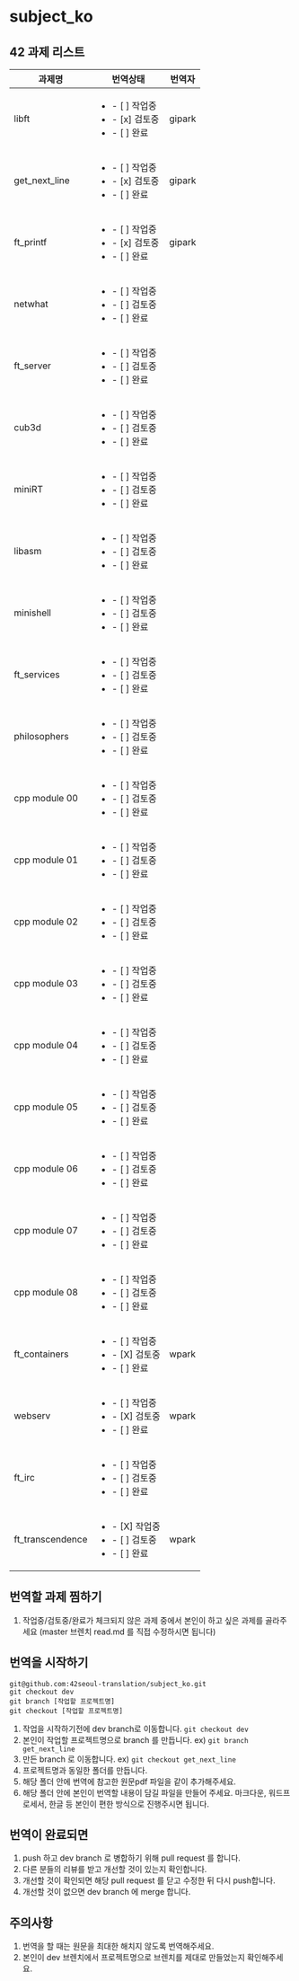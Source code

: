 # subject_ko

## 42 과제 리스트
| 과제명            | 번역상태                                                                   | 번역자   |
|------------------|----------------------------------------------------------------------------|--------|
| libft            | <ul><li>- [ ] 작업중</li><li>- [x] 검토중</li><li>- [ ] 완료</li></ul> |  gipark  |
| get_next_line    | <ul><li>- [ ] 작업중</li><li>- [x] 검토중</li><li>- [ ] 완료</li></ul> |  gipark  |
| ft_printf        | <ul><li>- [ ] 작업중</li><li>- [x] 검토중</li><li>- [ ] 완료</li></ul> |  gipark  |
| netwhat          | <ul><li>- [ ] 작업중</li><li>- [ ] 검토중</li><li>- [ ] 완료</li></ul> |         |
| ft_server        | <ul><li>- [ ] 작업중</li><li>- [ ] 검토중</li><li>- [ ] 완료</li></ul> |         |
| cub3d            | <ul><li>- [ ] 작업중</li><li>- [ ] 검토중</li><li>- [ ] 완료</li></ul> |         |
| miniRT           | <ul><li>- [ ] 작업중</li><li>- [ ] 검토중</li><li>- [ ] 완료</li></ul> |         |
| libasm           | <ul><li>- [ ] 작업중</li><li>- [ ] 검토중</li><li>- [ ] 완료</li></ul> |         |
| minishell        | <ul><li>- [ ] 작업중</li><li>- [ ] 검토중</li><li>- [ ] 완료</li></ul> |         |
| ft_services      | <ul><li>- [ ] 작업중</li><li>- [ ] 검토중</li><li>- [ ] 완료</li></ul> |         |
| philosophers     | <ul><li>- [ ] 작업중</li><li>- [ ] 검토중</li><li>- [ ] 완료</li></ul> |         |
| cpp module 00    | <ul><li>- [ ] 작업중</li><li>- [ ] 검토중</li><li>- [ ] 완료</li></ul> |         |
| cpp module 01    | <ul><li>- [ ] 작업중</li><li>- [ ] 검토중</li><li>- [ ] 완료</li></ul> |         |
| cpp module 02    | <ul><li>- [ ] 작업중</li><li>- [ ] 검토중</li><li>- [ ] 완료</li></ul> |         |
| cpp module 03    | <ul><li>- [ ] 작업중</li><li>- [ ] 검토중</li><li>- [ ] 완료</li></ul> |         |
| cpp module 04    | <ul><li>- [ ] 작업중</li><li>- [ ] 검토중</li><li>- [ ] 완료</li></ul> |         |
| cpp module 05    | <ul><li>- [ ] 작업중</li><li>- [ ] 검토중</li><li>- [ ] 완료</li></ul> |         |
| cpp module 06    | <ul><li>- [ ] 작업중</li><li>- [ ] 검토중</li><li>- [ ] 완료</li></ul> |         |
| cpp module 07    | <ul><li>- [ ] 작업중</li><li>- [ ] 검토중</li><li>- [ ] 완료</li></ul> |         |
| cpp module 08    | <ul><li>- [ ] 작업중</li><li>- [ ] 검토중</li><li>- [ ] 완료</li></ul> |         |
| ft_containers    | <ul><li>- [ ] 작업중</li><li>- [X] 검토중</li><li>- [ ] 완료</li></ul> |  wpark  |
| webserv          | <ul><li>- [ ] 작업중</li><li>- [X] 검토중</li><li>- [ ] 완료</li></ul> |  wpark  |
| ft_irc           | <ul><li>- [ ] 작업중</li><li>- [ ] 검토중</li><li>- [ ] 완료</li></ul> |         |
| ft_transcendence | <ul><li>- [X] 작업중</li><li>- [ ] 검토중</li><li>- [ ] 완료</li></ul> |  wpark  |

## 번역할 과제 찜하기
1. 작업중/검토중/완료가 체크되지 않은 과제 중에서 본인이 하고 싶은 과제를 골라주세요 (master 브렌치 read.md 를 직접 수정하시면 됩니다)

## 번역을 시작하기
```
git@github.com:42seoul-translation/subject_ko.git
git checkout dev
git branch [작업할 프로젝트명]
git checkout [작업할 프로젝트명]
```
1. 작업을 시작하기전에 dev branch로 이동합니다. `git checkout dev`
2. 본인이 작업할 프로젝트명으로 branch 를 만듭니다. ex) `git branch get_next_line`
3. 만든 branch 로 이동합니다. ex) `git checkout get_next_line`
4. 프로젝트명과 동일한 폴더를 만듭니다.
5. 해당 폴더 안에 번역에 참고한 원문pdf 파일을 같이 추가해주세요.
5. 해당 폴더 안에 본인이 번역할 내용이 담길 파일을 만들어 주세요. 마크다운, 워드프로세서, 한글 등 본인이 편한 방식으로 진행주시면 됩니다.

## 번역이 완료되면
1. push 하고 dev branch 로 병합하기 위해 pull request 를 합니다.
2. 다른 분들의 리뷰를 받고 개선할 것이 있는지 확인합니다.
3. 개선할 것이 확인되면 해당 pull request 를 닫고 수정한 뒤 다시 push합니다.
4. 개선할 것이 없으면 dev branch 에 merge 합니다.

## 주의사항
1. 번역을 할 때는 원문을 최대한 해치지 않도록 번역해주세요.
2. 본인이 dev 브렌치에서 프로젝트명으로 브렌치를 제대로 만들었는지 확인해주세요.
